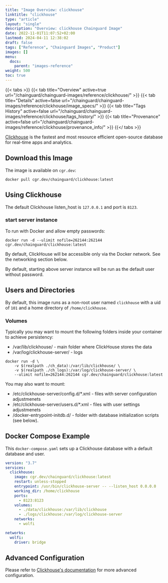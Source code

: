 ```yaml
---
title: "Image Overview: clickhouse"
linktitle: "clickhouse"
type: "article"
layout: "single"
description: "Overview: clickhouse Chainguard Image"
date: 2022-11-01T11:07:52+02:00
lastmod: 2024-04-11 12:38:02
draft: false
tags: ["Reference", "Chainguard Images", "Product"]
images: []
menu: 
  docs: 
    parent: "images-reference"
weight: 500
toc: true
---
```


{{< tabs >}}
{{< tab title="Overview" active=true url="/chainguard/chainguard-images/reference/clickhouse/" >}}
{{< tab title="Details" active=false url="/chainguard/chainguard-images/reference/clickhouse/image_specs/" >}}
{{< tab title="Tags History" active=false url="/chainguard/chainguard-images/reference/clickhouse/tags_history/" >}}
{{< tab title="Provenance" active=false url="/chainguard/chainguard-images/reference/clickhouse/provenance_info/" >}}
{{</ tabs >}}



<!--overview:start-->
[Clickhouse](https://clickhouse.com) is the fastest and most resource efficient open-source database for real-time apps and analytics.
<!--overview:end-->

## Download this Image

The image is available on `cgr.dev`:

```
docker pull cgr.dev/chainguard/clickhouse:latest
```


<!--body:start-->
## Using Clickhouse

The default Clickhouse listen_host is `127.0.0.1` and port is `8123`.

### start server instance

To run with Docker and allow empty passwords:

```
docker run -d --ulimit nofile=262144:262144 cgr.dev/chainguard/clickhouse:latest
```

By default, ClickHouse will be accessible only via the Docker network. See the networking section below.

By default, starting above server instance will be run as the default user without password.

## Users and Directories

By default, this image runs as a non-root user named `clickhouse` with a uid of `101` and a home directory of `/home/clickhouse`.

### Volumes

Typically you may want to mount the following folders inside your container to achieve persistency:

* /var/lib/clickhouse/ - main folder where ClickHouse stores the data
* /var/log/clickhouse-server/ - logs

```
docker run -d \
    -v $(realpath ./ch_data):/var/lib/clickhouse/ \
    -v $(realpath ./ch_logs):/var/log/clickhouse-server/ \
    --ulimit nofile=262144:262144 cgr.dev/chainguard/clickhouse:latest
```

You may also want to mount:

* /etc/clickhouse-server/config.d/*.xml - files with server configuration adjustmenets
* /etc/clickhouse-server/users.d/*.xml - files with user settings adjustmenets
* /docker-entrypoint-initdb.d/ - folder with database initialization scripts (see below).


## Docker Compose Example

This `docker-compose.yaml` sets up a Clickhouse database with a default database and user.

```yaml
version: "3.7"
services:
  clickhouse:
    image: cgr.dev/chainguard/clickhouse:latest
    restart: unless-stopped
    entrypoint: /usr/bin/clickhouse-server -- --listen_host 0.0.0.0
    working_dir: /home/clickhouse
    ports:
      - 8123:8123
    volumes:
      - ./data/clickhouse:/var/lib/clickhouse
      - ./logs/clickhouse:/var/log/clickhouse-server
    networks:
      - wolfi

networks:
  wolfi:
    driver: bridge
```

## Advanced Configuration

Please refer to [Clickhouse's documentation](https://clickhouse.com/docs/en/operations/configuration-files#configuration_files) for more advanced configuration.

<!--body:end-->


